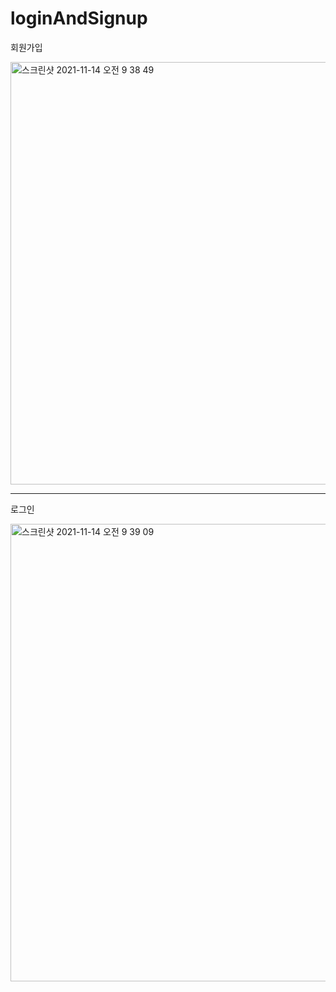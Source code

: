 # loginAndSignup
회원가입

<img width="676" alt="스크린샷 2021-11-14 오전 9 38 49" src="https://user-images.githubusercontent.com/66232436/141663207-d0a39f03-1906-44c2-8855-2bdacf577069.png">

- - -
로그인

<img width="732" alt="스크린샷 2021-11-14 오전 9 39 09" src="https://user-images.githubusercontent.com/66232436/141663212-e308fd97-0b7b-4827-be04-99910aa8adc8.png">
